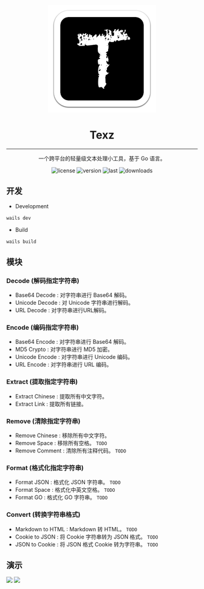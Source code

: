 <div align="center">
  <p>
    <img width="284" src="./build/appicon.png">
  </p>
  <h1><strong>Texz</strong></h1>
  <hr/>
  <p>一个跨平台的轻量级文本处理小工具，基于 Go 语言。</p>
</div>



<div align="center">

![license](https://img.shields.io/github/license/priatexyf/texz?style=for-the-badge)
![version](https://img.shields.io/github/package-json/v/priatexyf/texz?filename=frontend%2Fpackage.json&style=for-the-badge)
![last](https://img.shields.io/github/last-commit/priatexyf/texz?style=for-the-badge)
![downloads](https://img.shields.io/github/downloads/priatexyf/texz/total?style=for-the-badge)
</div>





## 开发

* Development

```bash
wails dev
```

* Build

```bash
wails build
```

## 模块

### Decode (解码指定字符串)

* Base64 Decode : 对字符串进行 Base64 解码。
* Unicode Decode : 对 Unicode 字符串进行解码。
* URL Decode : 对字符串进行URL解码。

### Encode (编码指定字符串)

* Base64 Encode : 对字符串进行 Base64 解码。
* MD5 Crypto : 对字符串进行 MD5 加密。
* Unicode Encode : 对字符串进行 Unicode 编码。
* URL Encode : 对字符串进行 URL 编码。

### Extract (提取指定字符串)

* Extract Chinese : 提取所有中文字符。
* Extract Link : 提取所有链接。

### Remove (清除指定字符串)

* Remove Chinese : 移除所有中文字符。
* Remove Space : 移除所有空格。 `TODO`
* Remove Comment : 清除所有注释代码。 `TODO`

### Format (格式化指定字符串)

* Format JSON : 格式化 JSON 字符串。 `TODO`
* Format Space : 格式化中英文空格。 `TODO`
* Format GO : 格式化 GO 字符串。 `TODO`

### Convert (转换字符串格式)

* Markdown to HTML : Markdown 转 HTML。 `TODO`
* Cookie to JSON : 将 Cookie 字符串转为 JSON 格式。 `TODO`
* JSON to Cookie : 将 JSON 格式 Cookie 转为字符串。 `TODO`


## 演示

![](https://i.imgur.com/Iefagkt.png)
![](https://i.imgur.com/Im4yjEy.png)

